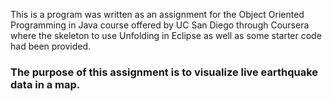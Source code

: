 This is a program was written as an assignment for the Object Oriented Programming in Java course offered by UC San Diego through Coursera where the skeleton to use Unfolding in Eclipse as well as some starter code had been provided.

### The purpose of this assignment is to visualize live earthquake data in a map. 
